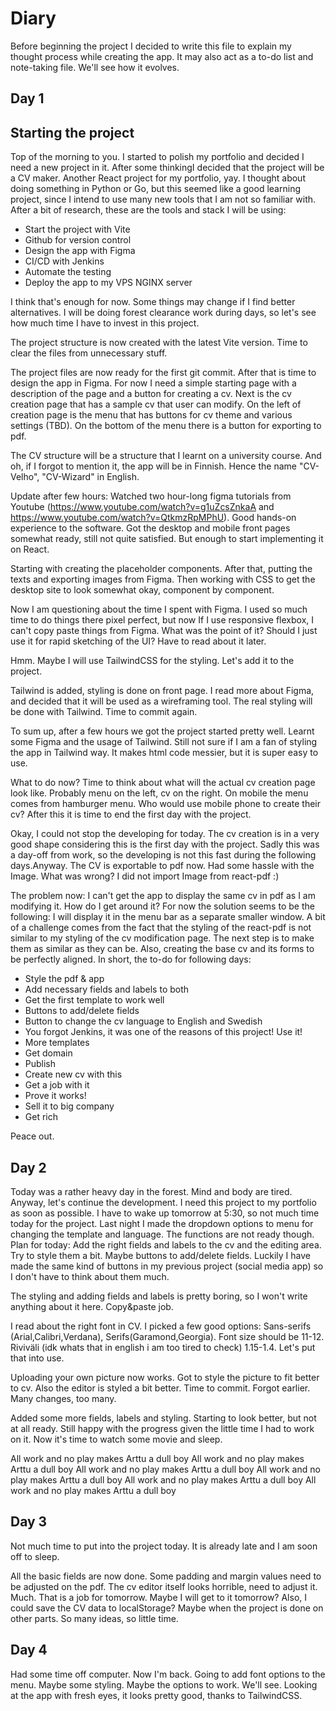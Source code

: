 # Diary
Before beginning the project I decided to write this file to explain my thought process while creating the app.
It may also act as a to-do list and note-taking file. We'll see how it evolves.

## Day 1

## Starting the project
Top of the morning to you. I started to polish my portfolio and decided I need a new project in it. After some thinkingI decided that the project will be a CV maker. Another React project for my portfolio, yay. I thought about doing
something in Python or Go, but this seemed like a good learning project, since I intend to use many new tools that I am not so familiar with. After a bit of research, these are the tools and stack I will be using:

- Start the project with Vite
- Github for version control
- Design the app with Figma
- CI/CD with Jenkins
- Automate the testing
- Deploy the app to my VPS NGINX server

I think that's enough for now. Some things may change if I find better alternatives. I will be doing forest clearance work during days, so let's see how much time I have to invest in this project.

The project structure is now created with the latest Vite version. Time to clear the files from unnecessary stuff.

The project files are now ready for the first git commit. After that is time to design the app in Figma. For now I need a simple starting page with a description of the page and a button for creating a cv. Next is the cv creation page that has a sample cv that user can modify. On the left of creation page is the menu that has buttons for cv theme and various settings (TBD). On the bottom of the menu there is a button for exporting to pdf.

The CV structure will be a structure that I learnt on a university course. And oh, if I forgot to mention it, the app will be in Finnish. Hence the name "CV-Velho", "CV-Wizard" in English.

Update after few hours: Watched two hour-long figma tutorials from Youtube (https://www.youtube.com/watch?v=g1uZcsZnkaA and https://www.youtube.com/watch?v=QtkmzRpMPhU). Good hands-on experience to the software. Got the desktop and mobile front pages somewhat ready, still not quite satisfied. But enough to start implementing it on React.

Starting with creating the placeholder components. After that, putting the texts and exporting images from Figma. Then working with CSS to get the desktop site to look somewhat okay, component by component.

Now I am questioning about the time I spent with Figma. I used so much time to do things there pixel perfect, but now If I use responsive flexbox, I can't copy paste things from Figma. What was the point of it? Should I just use it for rapid sketching of the UI? Have to read about it later.

Hmm. Maybe I will use TailwindCSS for the styling. Let's add it to the project.

Tailwind is added, styling is done on front page. I read more about Figma, and decided that it will be used as a wireframing tool. The real styling will be done with Tailwind. Time to commit again.

To sum up, after a few hours we got the project started pretty well. Learnt some Figma and the usage of Tailwind. Still not sure if I am a fan of styling the app in Tailwind way. It makes html code messier, but it is super easy to use.

What to do now? Time to think about what will the actual cv creation page look like. Probably menu on the left, cv on the right. On mobile the menu comes from hamburger menu. Who would use mobile phone to create their cv? After this it is time to end the first day with the project.

Okay, I could not stop the developing for today. The cv creation is in a very good shape considering this is the first day with the project. Sadly this was a day-off from work, so the developing is not this fast during the following days.Anyway. The CV is exportable to pdf now. Had some hassle with the Image. What was wrong? I did not import Image from react-pdf :)

The problem now: I can't get the app to display the same cv in pdf as I am modifying it. How do I get around it? For now the solution seems to be the following: I will display it in the menu bar as a separate smaller window. A bit of a challenge comes from the fact that the styling of the react-pdf is not similar to my styling of the cv modification page. The next step is to make them as similar as they can be. Also, creating the base cv and its forms to be perfectly aligned. In short, the to-do for following days:

- Style the pdf & app
- Add necessary fields and labels to both
- Get the first template to work well
- Buttons to add/delete fields
- Button to change the cv language to English and Swedish
- You forgot Jenkins, it was one of the reasons of this project! Use it!
- More templates
- Get domain
- Publish
- Create new cv with this
- Get a job with it
- Prove it works!
- Sell it to big company
- Get rich

Peace out.

## Day 2

Today was a rather heavy day in the forest. Mind and body are tired. Anyway, let's continue the development. I need this project to my portfolio as soon as possible. I have to wake up tomorrow at 5:30, so not much time today for the project. Last night I made the dropdown options to menu for changing the template and language. The functions are not ready though. Plan for today: Add the right fields and labels to the cv and the editing area. Try to style them a bit. Maybe buttons to add/delete fields. Luckily I have made the same kind of buttons in my previous project (social media app) so I don't have to think about them much.

The styling and adding fields and labels is pretty boring, so I won't write anything about it here. Copy&paste job.

I read about the right font in CV. I picked a few good options: Sans-serifs (Arial,Calibri,Verdana), Serifs(Garamond,Georgia). Font size should be 11-12. Riviväli (idk whats that in english i am too tired to check) 1.15-1.4. Let's put that into use.

Uploading your own picture now works. Got to style the picture to fit better to cv. Also the editor is styled a bit better. Time to commit. Forgot earlier. Many changes, too many.

Added some more fields, labels and styling. Starting to look better, but not at all ready. Still happy with the progress given the little time I had to work on it. Now it's time to watch some movie and sleep.

All work and no play makes Arttu a dull boy
All work and no play makes Arttu a dull boy
All work and no play makes Arttu a dull boy
All work and no play makes Arttu a dull boy
All work and no play makes Arttu a dull boy
All work and no play makes Arttu a dull boy

## Day 3

Not much time to put into the project today. It is already late and I am soon off to sleep.

All the basic fields are now done. Some padding and margin values need to be adjusted on the pdf. The cv editor itself looks horrible, need to adjust it. Much. That is a job for tomorrow. Maybe I will get to it tomorrow? Also, I could save the CV data to localStorage? Maybe when the project is done on other parts. So many ideas, so little time.

## Day 4

Had some time off computer. Now I'm back. Going to add font options to the menu. Maybe some styling. Maybe the options to work. We'll see. Looking at the app with fresh eyes, it looks pretty good, thanks to TailwindCSS.
